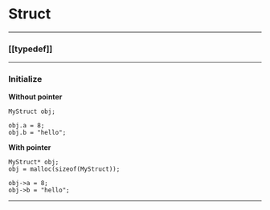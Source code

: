 # Struct
___
### [[typedef]]

___
### Initialize

**Without pointer**
```
MyStruct obj;

obj.a = 8;
obj.b = "hello";
```

**With pointer**
```
MyStruct* obj;
obj = malloc(sizeof(MyStruct));

obj->a = 8;
obj->b = "hello";
```

___
